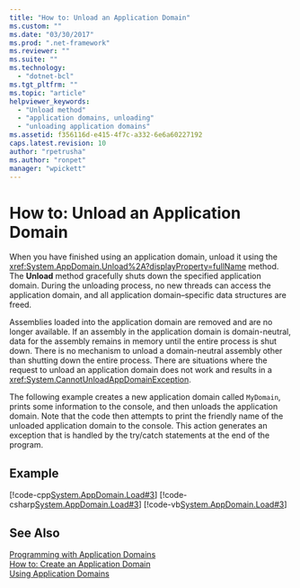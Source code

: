 ```yaml
---
title: "How to: Unload an Application Domain"
ms.custom: ""
ms.date: "03/30/2017"
ms.prod: ".net-framework"
ms.reviewer: ""
ms.suite: ""
ms.technology: 
  - "dotnet-bcl"
ms.tgt_pltfrm: ""
ms.topic: "article"
helpviewer_keywords: 
  - "Unload method"
  - "application domains, unloading"
  - "unloading application domains"
ms.assetid: f356116d-e415-4f7c-a332-6e6a60227192
caps.latest.revision: 10
author: "rpetrusha"
ms.author: "ronpet"
manager: "wpickett"
---
```

# How to: Unload an Application Domain
When you have finished using an application domain, unload it using the <xref:System.AppDomain.Unload%2A?displayProperty=fullName> method. The **Unload** method gracefully shuts down the specified application domain. During the unloading process, no new threads can access the application domain, and all application domain–specific data structures are freed.  
  
 Assemblies loaded into the application domain are removed and are no longer available. If an assembly in the application domain is domain-neutral, data for the assembly remains in memory until the entire process is shut down. There is no mechanism to unload a domain-neutral assembly other than shutting down the entire process. There are situations where the request to unload an application domain does not work and results in a <xref:System.CannotUnloadAppDomainException>.  
  
 The following example creates a new application domain called `MyDomain`, prints some information to the console, and then unloads the application domain. Note that the code then attempts to print the friendly name of the unloaded application domain to the console. This action generates an exception that is handled by the try/catch statements at the end of the program.  
  
## Example  
 [!code-cpp[System.AppDomain.Load#3](../../../samples/snippets/cpp/VS_Snippets_CLR_System/system.appdomain.load/cpp/source3.cpp#3)]
 [!code-csharp[System.AppDomain.Load#3](../../../samples/snippets/csharp/VS_Snippets_CLR_System/system.appdomain.load/cs/source3.cs#3)]
 [!code-vb[System.AppDomain.Load#3](../../../samples/snippets/visualbasic/VS_Snippets_CLR_System/system.appdomain.load/vb/source3.vb#3)]  
  
## See Also  
 [Programming with Application Domains](http://msdn.microsoft.com/en-us/bd36055b-56bd-43eb-b4d8-820c37172131)   
 [How to: Create an Application Domain](../../../docs/framework/app-domains/how-to-create-an-application-domain.md)   
 [Using Application Domains](../../../docs/framework/app-domains/use.md)

